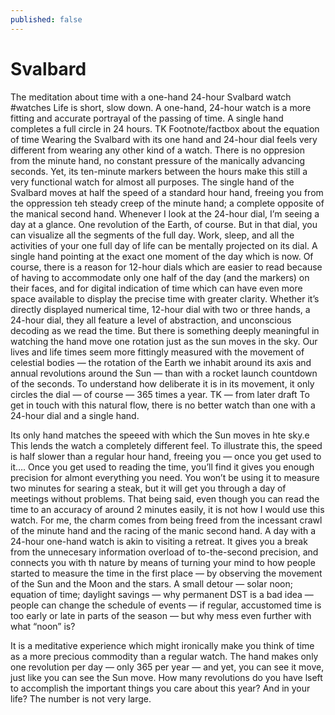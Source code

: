 ```yaml
---
published: false
---
```




# Svalbard

The meditation about time with a one-hand 24-hour Svalbard watch
#watches
Life is short, slow down.
A one-hand, 24-hour watch is a more fitting and accurate portrayal of the passing of time. A single hand completes a full circle in 24 hours.
TK Footnote/factbox about the equation of time
Wearing the Svalbard with its one hand and 24-hour dial feels very different from wearing any other kind of a watch. There is no oppresion from the minute hand, no constant pressure of the manically  advancing seconds. Yet, its ten-minute markers between the hours make this still a very functional watch for almost all purposes.
The single hand of the Svalbard moves at half the speed of a standard hour hand, freeing you from the oppression teh steady creep of the minute hand; a complete opposite of the manical second hand.
Whenever I look at the 24-hour dial, I’m seeing a day at a glance. One revolution of the Earth, of course. But in that dial, you can visualize all the segments of the full day. Work, sleep, and all the activities of your one full day of life can be mentally projected on its dial.
A single hand pointing at the exact one moment of the day which is now. Of course, there is a reason for 12-hour dials which are easier to read because of having to accommodate only one half of the day (and the markers) on their faces, and for digital indication of time which can have even more space available to display the precise time with greater clarity.
Whether it’s directly displayed numerical time, 12-hour dial with two or three hands, a 24-hour dial,  they all feature a level of abstraction, and unconscious decoding as we read the time. But there is something deeply meaningful in watching the hand move one rotation just as the sun moves in the sky.
Our lives and life times seem more fittingly measured with the movement of celestial bodies — the rotation of the Earth we inhabit around its axis and annual revolutions around the Sun — than with a rocket launch countdown of the seconds.
To understand how deliberate it is in its movement, it only circles the dial — of course — 365 times a year.
TK — from later draft
To get in touch with this natural flow, there is no better watch than one with a 24-hour dial and a single hand.

Its only hand matches the speeed with which the Sun moves in hte sky.e This lends the watch a completely different feel. To illustrate this, the speed is half slower than a regular hour hand, freeing you — once you get used to it….
Once you get used to reading the time, you’ll find it gives you enough precision for almont everything you need. You won’t be using it to measure two minutes for searing a steak, but it will get you through a day of meetings without problems.
That being said, even though you can read the time to an accuracy of around 2 minutes easily, it is not how I would use this watch. For me, the charm comes from being freed from the incessant crawl of the minute hand and the racing of the manic second hand.
A day with a 24-hour one-hand watch is akin to visiting a retreat. It gives you a break from the unnecesary information overload of to-the-second precision, and connects you with th nature by means of turning your mind to how people started to measure the time in the first place — by observing the movement of the Sun and the Moon and the stars.
A small detour — solar noon; equation of time; daylight savings — why permanent DST is a bad idea — people can change the schedule of events — if regular, accustomed time is too early or late in parts of the season — but why mess even further with what “noon” is?

It is a meditative experience which might ironically make you think of time as a more precious commodity than a regular watch. The hand makes only one revolution per day — only 365 per year — and yet, you can see it move, just like you can see the Sun move. How many revolutions do you have lseft to accomplish the important things you care about this year? And in your life? The number is not very large.
